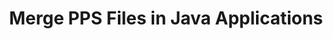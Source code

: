 ---
############################# Static ############################
layout: "autogen"
draft: false
path: "merger/java/pps/"
otherformats: PDF BMP CSV DOC DOCM DOCX DOT DOTM DOTX EPUB Excel HTML Image MHT MHTML ODP ODS ODT OTP OTT PNG POTM POTXMX PPT PPTM PPTX PS RTF TEX TIF TIFF TSV TXT VDX Visio VSDM VSDX VSSX VSSM VSTM VSTX VSX VTX Web Word Worksheet XLAM XLS XLSB XLSM XLSX XLT XLTM XLTX XPS

############################# Head ############################
head_title: "Merge PPS Files via Java & J2SE Documents Merger API"
head_description: "Merge multiple PPS files into a single file using Java documents merger API with all data, style and formatting as the source documents."

############################# Header ############################
title: "Merge PPS Files in Java Applications"
description: "Merge multiple PPS files into a single file using Java documents merger API. Merge selected pages or page ranges from various source documents into a single resultant document with all data, style and formatting as the source documents."

############################# SubMenu ############################
submenu:
    enable: true

############################# About ############################
about:
    enable: true
    title: "GroupDocs.Merger for Java API"
    content: |
        GroupDocs.Merger for Java library offers a simple solution to safely merge & split between a wide range of document formats including PDF, Microsoft Office (Word, Excel, PowerPoint, OneNote), OpenDocument, HTML, images and many others within .NET applications. By adding just a few lines of the code, perform several document operations such as move, remove, rotate, swap, extract or change the orientation of pages within the documents. The documents merging API also supports previewing document pages as an image to analyse the document structure, formatting and content on the page.
        
        GroupDocs.Merger APIs are well supported on all major operating systems and Java versions including J2SE 7.0 (1.7), J2SE 8.0 (1.8) and Java 10.

############################# Steps ############################
steps:
    enable: true
    title_left: "Merge Two or More PPS Files in Java"
    content_left: |
        [GroupDocs.Merger](https://products.groupdocs.com/merger/java/) makes it easy for Java developers to merge multiple PPS files by implementing a few easy steps.

        *   Create an instance of **Merger** class and load PPS file.
        *   Call **Join** method of **Merger** class instance and load another PPS file.
        *   Call **Save** method of **Merger** class instance to save the merged document.
        
    title_right: "System Requirements"
    content_right: |
        Before executing the code example below, please make sure that you have the following prerequisites installed on your system.

        *   Operating Systems: Microsoft Windows, Linux, MacOS
        *   Development Environments: NetBeans, IntelliJ IDEA, Eclipse
        *   Frameworks: Java 7 (1.7) and above
        *   Download the latest version of GroupDocs.Merger for Java from [Maven](https://repository.groupdocs.com/webapp/#/artifacts/browse/tree/General/repo/com/groupdocs/groupdocs-merger)
        
    code: |
        ```java
        // Merge PPS files using GroupDocs.Merger for Java API
        // Instantiate Merger with input PPS document
        Merger merger = new Merger("input_1.pps");
        
        // Call Join method of Merger class instance and pass second source document path
        merger.join("input_2.pps");
            
        // Call Save method of Merger class instance to save merged document
        merger.save("merged-file.pps");        
        ```        


demos:
    enable: true
        

about_formats:
    enable: true


more_formats:
    enable: true


back_to_top:
    enable: true
---